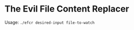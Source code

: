 The Evil File Content Replacer
==============================

Usage: `./efcr desired-input file-to-watch`
